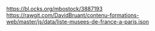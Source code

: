 https://bl.ocks.org/mbostock/3887193
https://rawgit.com/DavidBruant/contenu-formations-web/master/js/data/liste-musees-de-france-a-paris.json